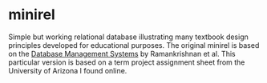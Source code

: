 minirel
=======

Simple but working relational database illustrating many textbook design principles developed for educational purposes. The original minirel is based on the [Database Management Systems](http://www.amazon.com/gp/product/007123151X/ref=as_li_ss_tl?ie=UTF8&camp=1789&creative=390957&creativeASIN=007123151X&linkCode=as2&tag=artfumarke-20) by Ramankrishnan et al. This particular version is based on a term project assignment sheet from the University of Arizona I found online.
